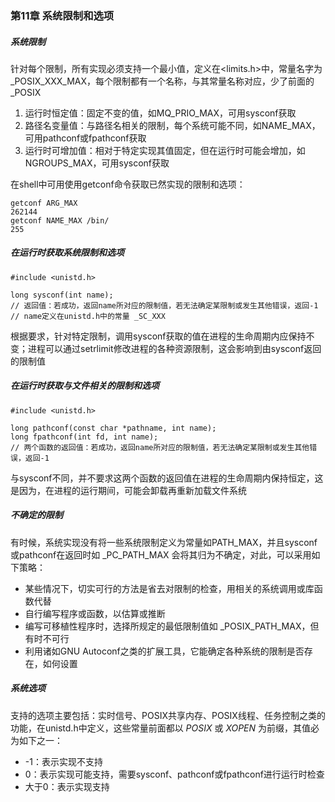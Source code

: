 ### 第11章 系统限制和选项

##### 系统限制

针对每个限制，所有实现必须支持一个最小值，定义在<limits.h>中，常量名字为_POSIX_XXX_MAX，每个限制都有一个名称，与其常量名称对应，少了前面的 _POSIX

1. 运行时恒定值：固定不变的值，如MQ_PRIO_MAX，可用sysconf获取
2. 路径名变量值：与路径名相关的限制，每个系统可能不同，如NAME_MAX，可用pathconf或fpathconf获取
3. 运行时可增加值：相对于特定实现其值固定，但在运行时可能会增加，如NGROUPS_MAX，可用sysconf获取

在shell中可用使用getconf命令获取已然实现的限制和选项：

```
getconf ARG_MAX
262144
getconf NAME_MAX /bin/
255
```

##### 在运行时获取系统限制和选项

```
#include <unistd.h>

long sysconf(int name);
// 返回值：若成功，返回name所对应的限制值，若无法确定某限制或发生其他错误，返回-1
// name定义在unistd.h中的常量 _SC_XXX
```

根据要求，针对特定限制，调用sysconf获取的值在进程的生命周期内应保持不变；进程可以通过setrlimit修改进程的各种资源限制，这会影响到由sysconf返回的限制值

##### 在运行时获取与文件相关的限制和选项

```
#include <unistd.h>

long pathconf(const char *pathname, int name);
long fpathconf(int fd, int name);
// 两个函数的返回值：若成功，返回name所对应的限制值，若无法确定某限制或发生其他错误，返回-1
```

与sysconf不同，并不要求这两个函数的返回值在进程的生命周期内保持恒定，这是因为，在进程的运行期间，可能会卸载再重新加载文件系统

##### 不确定的限制

有时候，系统实现没有将一些系统限制定义为常量如PATH_MAX，并且sysconf或pathconf在返回时如 _PC_PATH_MAX 会将其归为不确定，对此，可以采用如下策略：

* 某些情况下，切实可行的方法是省去对限制的检查，用相关的系统调用或库函数代替
* 自行编写程序或函数，以估算或推断
* 编写可移植性程序时，选择所规定的最低限制值如 _POSIX_PATH_MAX，但有时不可行
* 利用诸如GNU Autoconf之类的扩展工具，它能确定各种系统的限制是否存在，如何设置

##### 系统选项

支持的选项主要包括：实时信号、POSIX共享内存、POSIX线程、任务控制之类的功能，在unistd.h中定义，这些常量前面都以   _POSIX_   或 _XOPEN_  为前缀，其值必为如下之一：

* -1：表示实现不支持
* 0：表示实现可能支持，需要sysconf、pathconf或fpathconf进行运行时检查
* 大于0：表示实现支持